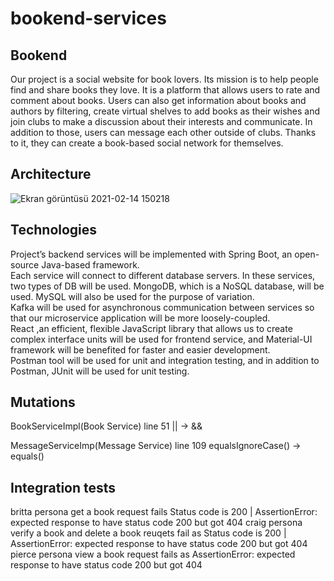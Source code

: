 # bookend-services
## Bookend
  Our project is a social website for book lovers. Its mission is to help people find and share
  books they love. It is a platform that allows users to rate and comment about books. Users can also get
  information about books and authors by filtering, create virtual shelves to add books as their wishes
  and join clubs to make a discussion about their interests and communicate. In addition to those, users 
  can message each other outside of clubs. Thanks to it, they can create a book-based social network for
  themselves. 
## Architecture
![Ekran görüntüsü 2021-02-14 150218](https://user-images.githubusercontent.com/37040918/107876215-b1805880-6ed5-11eb-80d9-ccd244238eb7.png)

## Technologies
  Project’s backend services will be implemented with Spring Boot, an open-source Java-based framework.<br />
  Each service will connect to different database servers. In these services, two types of DB will be used. MongoDB, which is a NoSQL database, will be used. MySQL will also be used for the purpose of variation. <br />
  Kafka will be used for asynchronous communication between services so that our microservice application will be more loosely-coupled. <br />
  React ,an efficient, flexible JavaScript library that allows us to create complex interface units will be used for frontend service, and Material-UI framework will be benefited for faster and easier development. <br />
  Postman tool will be used for unit and integration testing, and in addition to Postman, JUnit will be used for unit testing.<br />

## Mutations
BookServiceImpl(Book Service) line 51 || -> &&

MessageServiceImp(Message Service) line 109 equalsIgnoreCase() -> equals()

## Integration tests 
 britta persona get a book request fails Status code is 200 | AssertionError: expected response to have status code 200 but got 404
 craig persona verify a book and delete a book reuqets fail as Status code is 200 | AssertionError: expected response to have status code 200 but got 404
 pierce persona view a book request fails as AssertionError: expected response to have status code 200 but got 404